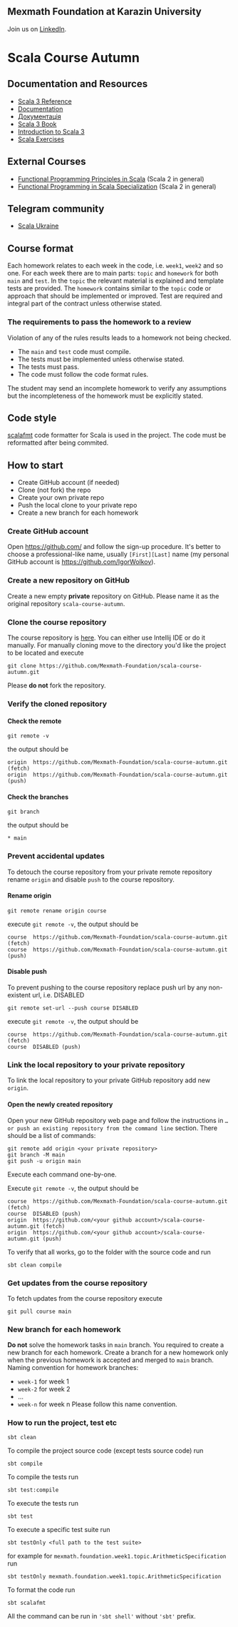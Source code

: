 ## Mexmath Foundation at Karazin University 
Join us on [LinkedIn](https://www.linkedin.com/company/mexmath-foundation).

# Scala Course Autumn

## Documentation and Resources
* [Scala 3 Reference](https://docs.scala-lang.org/scala3/reference/)
* [Documentation](https://docs.scala-lang.org/)
* [Документація](https://docs.scala-lang.org/uk/)
* [Scala 3 Book](https://docs.scala-lang.org/scala3/book/introduction.html)
* [Introduction to Scala 3](https://www.baeldung.com/scala/dotty-scala-3)
* [Scala Exercises](https://www.scala-exercises.org/)

## External Courses
* [Functional Programming Principles in Scala](https://www.coursera.org/learn/scala-functional-programming?specialization=scala) (Scala 2 in general)
* [Functional Programming in Scala Specialization](https://www.coursera.org/specializations/scala) (Scala 2 in general)

## Telegram community
* [Scala Ukraine](https://t.me/scala_ukraine)

## Course format
Each homework relates to each week in the code, i.e. `week1`, `week2` and so one. 
For each week there are to main parts: `topic` and `homework` for both `main` and `test`. 
In the `topic` the relevant material is explained and template tests are provided. 
The `homework` contains similar to the `topic` code or approach that should be implemented or improved.
Test are required and integral part of the contract unless otherwise stated. 

### The requirements to pass the homework to a review
Violation of any of the rules results leads to a homework not being checked.
* The `main` and `test` code must compile.
* The tests must be implemented unless otherwise stated.
* The tests must pass.
* The code must follow the code format rules.

The student may send an incomplete homework to verify any assumptions but the incompleteness of the homework must be explicitly stated.

## Code style
[scalafmt](https://scalameta.org/scalafmt/) code formatter for Scala is used in the project.
The code must be reformatted after being commited.


## How to start
* Create GitHub account (if needed)
* Clone (not fork) the repo
* Create your own private repo
* Push the local clone to your private repo
* Create a new branch for each homework

### Create GitHub account
Open https://github.com/ and follow the sign-up procedure.
It's better to choose a professional-like name, usually `[First][Last]` name
(my personal GitHub account is https://github.com/IgorWolkov).

### Create a new repository on GitHub
Create a new empty **private** repository on GitHub. Please name it as the original repository `scala-course-autumn`.

### Clone the course repository
The course repository is [here](https://github.com/Mexmath-Foundation/scala-course-autumn).
You can either use Intellij IDE or do it manually.
For manually cloning move to the directory you'd like the project to be located and execute
````shell
git clone https://github.com/Mexmath-Foundation/scala-course-autumn.git
````

Please **do not** fork the repository.

### Verify the cloned repository
#### Check the remote
```shell
git remote -v
```
the output should be
```shell
origin	https://github.com/Mexmath-Foundation/scala-course-autumn.git (fetch)
origin	https://github.com/Mexmath-Foundation/scala-course-autumn.git (push)
```
#### Check the branches
```shell
git branch
```
the output should be
```shell
* main
```

### Prevent accidental updates
To detouch the course repository from your private remote repository rename `origin` and disable `push` to the course repository.

#### Rename origin
```shell
git remote rename origin course
```
execute `git remote -v`, the output should be
```shell
course	https://github.com/Mexmath-Foundation/scala-course-autumn.git (fetch)
course	https://github.com/Mexmath-Foundation/scala-course-autumn.git (push)
```
#### Disable push
To prevent pushing to the course repository replace push url by any non-existent url, i.e. DISABLED
```shell
git remote set-url --push course DISABLED
```
execute `git remote -v`, the output should be
```shell
course	https://github.com/Mexmath-Foundation/scala-course-autumn.git (fetch)
course	DISABLED (push)
```

### Link the local repository to your private repository
To link the local repository to your private GitHub repository add new `origin`.

#### Open the newly created repository
Open your new GitHub repository web page and follow the instructions in `…or push an existing repository from the command line` section.
There should be a list of commands:
```shell
git remote add origin <your private repository>
git branch -M main
git push -u origin main
```
Execute each command one-by-one.

Execute `git remote -v`, the output should be
```shell
course	https://github.com/Mexmath-Foundation/scala-course-autumn.git (fetch)
course	DISABLED (push)
origin  https://github.com/<your github account>/scala-course-autumn.git (fetch)
origin  https://github.com/<your github account>/scala-course-autumn.git (push)
```

To verify that all works, go to the folder with the source code and run
```shell
sbt clean compile
```

### Get updates from the course repository
To fetch updates from the course repository execute
```shell
git pull course main
```

### New branch for each homework
**Do not** solve the homework tasks in `main` branch. You required to create a new branch for each homework.
Create a branch for a new homework only when the previous homework is accepted and merged to `main` branch.
Naming convention for homework branches:
* `week-1` for week 1
* `week-2` for week 2
* ...
* `week-n` for week n
  Please follow this name convention.

### How to run the project, test etc


```shell
sbt clean
```

To compile the project source code (except tests source code) run

```shell
sbt compile
```

To compile the tests run
```shell
sbt test:compile
```

To execute the tests run
```shell
sbt test
```

To execute a specific test suite run
```shell
sbt testOnly <full path to the test suite>
```
for example for `mexmath.foundation.week1.topic.ArithmeticSpecification` run

```shell
sbt testOnly mexmath.foundation.week1.topic.ArithmeticSpecification
```

To format the code run
```shell
sbt scalafmt
```

All the command can be run in 
`'sbt shell'` without `'sbt'` prefix.